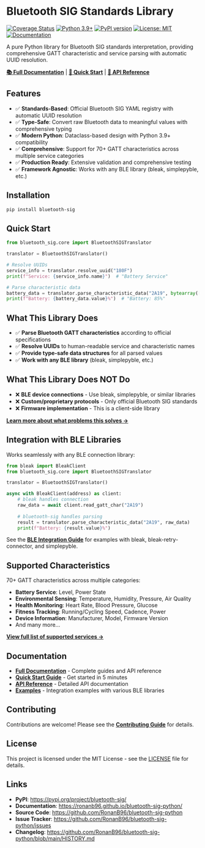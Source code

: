 # Bluetooth SIG Standards Library

[![Coverage Status](https://img.shields.io/endpoint?url=https://ronanb96.github.io/bluetooth-sig-python/coverage/coverage-badge.json)](https://ronanb96.github.io/bluetooth-sig-python/coverage/)
[![Python 3.9+](https://img.shields.io/badge/python-3.9+-blue.svg)](https://www.python.org/downloads/)
[![PyPI version](https://img.shields.io/pypi/v/bluetooth-sig.svg)](https://pypi.org/project/bluetooth-sig/)
[![License: MIT](https://img.shields.io/badge/License-MIT-yellow.svg)](https://opensource.org/licenses/MIT)
[![Documentation](https://img.shields.io/badge/docs-latest-brightgreen.svg)](https://ronanb96.github.io/bluetooth-sig-python/)

A pure Python library for Bluetooth SIG standards interpretation, providing comprehensive GATT characteristic and service parsing with automatic UUID resolution.

**[📚 Full Documentation](https://ronanb96.github.io/bluetooth-sig-python/)** | **[🚀 Quick Start](https://ronanb96.github.io/bluetooth-sig-python/quickstart/)** | **[📖 API Reference](https://ronanb96.github.io/bluetooth-sig-python/api/core/)**

## Features

- ✅ **Standards-Based**: Official Bluetooth SIG YAML registry with automatic UUID resolution
- ✅ **Type-Safe**: Convert raw Bluetooth data to meaningful values with comprehensive typing
- ✅ **Modern Python**: Dataclass-based design with Python 3.9+ compatibility
- ✅ **Comprehensive**: Support for 70+ GATT characteristics across multiple service categories
- ✅ **Production Ready**: Extensive validation and comprehensive testing
- ✅ **Framework Agnostic**: Works with any BLE library (bleak, simplepyble, etc.)

## Installation

```bash
pip install bluetooth-sig
```

## Quick Start

```python
from bluetooth_sig.core import BluetoothSIGTranslator

translator = BluetoothSIGTranslator()

# Resolve UUIDs
service_info = translator.resolve_uuid("180F")
print(f"Service: {service_info.name}")  # "Battery Service"

# Parse characteristic data
battery_data = translator.parse_characteristic_data("2A19", bytearray([85]))
print(f"Battery: {battery_data.value}%")  # "Battery: 85%"
```

## What This Library Does

- ✅ **Parse Bluetooth GATT characteristics** according to official specifications
- ✅ **Resolve UUIDs** to human-readable service and characteristic names
- ✅ **Provide type-safe data structures** for all parsed values
- ✅ **Work with any BLE library** (bleak, simplepyble, etc.)

## What This Library Does NOT Do

- ❌ **BLE device connections** - Use bleak, simplepyble, or similar libraries
- ❌ **Custom/proprietary protocols** - Only official Bluetooth SIG standards
- ❌ **Firmware implementation** - This is a client-side library

**[Learn more about what problems this solves →](https://ronanb96.github.io/bluetooth-sig-python/what-it-solves/)**

## Integration with BLE Libraries

Works seamlessly with any BLE connection library:

```python
from bleak import BleakClient
from bluetooth_sig.core import BluetoothSIGTranslator

translator = BluetoothSIGTranslator()

async with BleakClient(address) as client:
    # bleak handles connection
    raw_data = await client.read_gatt_char("2A19")
    
    # bluetooth-sig handles parsing
    result = translator.parse_characteristic_data("2A19", raw_data)
    print(f"Battery: {result.value}%")
```

See the **[BLE Integration Guide](https://ronanb96.github.io/bluetooth-sig-python/guides/ble-integration/)** for examples with bleak, bleak-retry-connector, and simplepyble.

## Supported Characteristics

70+ GATT characteristics across multiple categories:

- **Battery Service**: Level, Power State
- **Environmental Sensing**: Temperature, Humidity, Pressure, Air Quality
- **Health Monitoring**: Heart Rate, Blood Pressure, Glucose
- **Fitness Tracking**: Running/Cycling Speed, Cadence, Power
- **Device Information**: Manufacturer, Model, Firmware Version
- And many more...

**[View full list of supported services →](https://ronanb96.github.io/bluetooth-sig-python/usage/)**

## Documentation

- **[Full Documentation](https://ronanb96.github.io/bluetooth-sig-python/)** - Complete guides and API reference
- **[Quick Start Guide](https://ronanb96.github.io/bluetooth-sig-python/quickstart/)** - Get started in 5 minutes
- **[API Reference](https://ronanb96.github.io/bluetooth-sig-python/api/core/)** - Detailed API documentation
- **[Examples](examples/)** - Integration examples with various BLE libraries

## Contributing

Contributions are welcome! Please see the **[Contributing Guide](https://ronanb96.github.io/bluetooth-sig-python/contributing/)** for details.

## License

This project is licensed under the MIT License - see the [LICENSE](LICENSE) file for details.

## Links

- **PyPI**: https://pypi.org/project/bluetooth-sig/
- **Documentation**: https://ronanb96.github.io/bluetooth-sig-python/
- **Source Code**: https://github.com/RonanB96/bluetooth-sig-python
- **Issue Tracker**: https://github.com/RonanB96/bluetooth-sig-python/issues
- **Changelog**: https://github.com/RonanB96/bluetooth-sig-python/blob/main/HISTORY.md
